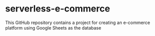 # serverless-e-commerce
This GitHub repository contains a project for creating an e-commerce platform using Google Sheets as the database 
